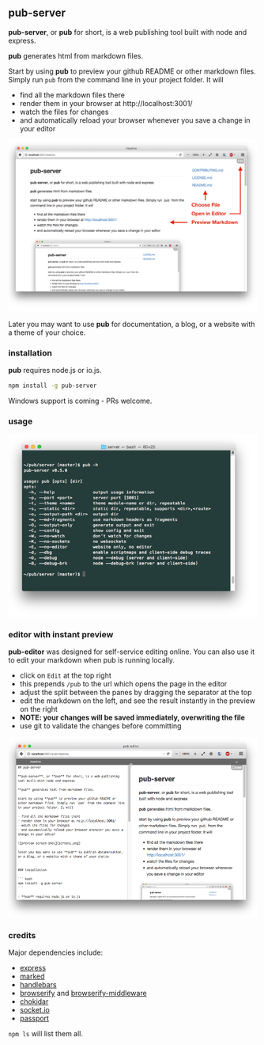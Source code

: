 ## pub-server

**pub-server**, or **pub** for short, is a web publishing tool built with node and express.

**pub** generates html from markdown files.

Start by using **pub** to preview your github README or other markdown files. Simply run `pub` from the command line in your project folder. It will

- find all the markdown files there
- render them in your browser at http://localhost:3001/
- watch the files for changes
- and automatically reload your browser whenever you save a change in your editor

![preview screen-shot](screen1.png)

Later you may want to use **pub** for documentation, a blog, or a website with a theme of your choice.


### installation

**pub** requires node.js or io.js.

``` bash
npm install -g pub-server
```

Windows support is coming - PRs welcome.


### usage

![command-line screen-shot](screen2.png)


### editor with instant preview

**pub-editor** was designed for self-service editing online.
You can also use it to edit your markdown when pub is running locally.

- click on `Edit` at the top right 
- this prepends `/pub` to the url which opens the page in the editor
- adjust the split between the panes by dragging the separator at the top
- edit the markdown on the left, and see the result instantly in the preview on the right
- **NOTE: your changes will be saved immediately, overwriting the file**
- use git to validate the changes before committing

![editor screen-shot](screen3.png)


### credits

Major dependencies include:

- [express](http://expressjs.com/)
- [marked](https://github.com/chjj/marked)
- [handlebars](http://handlebarsjs.com/)
- [browserify](http://browserify.org/) and [browserify-middleware](https://github.com/ForbesLindesay/browserify-middleware)
- [chokidar](https://www.npmjs.com/package/chokidar)
- [socket.io](http://socket.io/)
- [passport](http://passportjs.org/)

`npm ls` will list them all.
